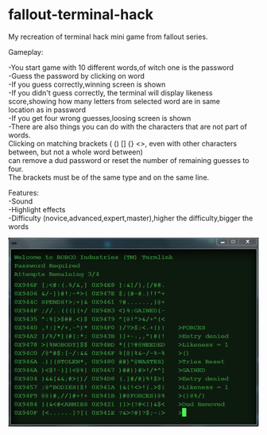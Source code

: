 # fallout-terminal-hack
My recreation of terminal hack mini game from fallout series. </br>

Gameplay: </br>

  -You start game with 10 different words,of witch one is the password </br>
  -Guess the password by clicking on word </br>
  -If you guess correctly,winning screen is shown </br>
  -If you didn't guess correctly, the terminal will display likeness score,showing how many letters from selected word are in same </br>
    location as in password </br>
  -If you get four wrong guesses,loosing screen is shown </br>
  -There are also things you can do with the characters that are not part of words. </br>
    Clicking on matching brackets ( () [] {} <>, even with other characters between, but not a whole word between) </br>
    can remove a dud password or reset the number of remaining guesses to four. </br>
    The brackets must be of the same type and on the same line. </br>

Features: </br>
  -Sound </br>
  -Highlight effects </br>
  -Difficulty (novice,advanced,expert,master),higher the difficulty,bigger the words </br>
  
![Alt text](https://github.com/ljubodrag91/fallout-terminal-hack/blob/master/Terminal.PNG)
